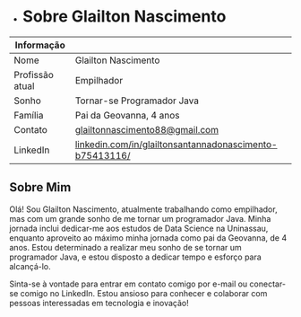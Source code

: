- # Sobre Glailton Nascimento

| Informação        |                               |
|-------------------|-------------------------------|
| Nome              | Glailton Nascimento           |
| Profissão atual   | Empilhador                    |
| Sonho             | Tornar-se Programador Java    |
| Família           | Pai da Geovanna, 4 anos       |
| Contato           | [glailtonnascimento88@gmail.com](mailto:glailtonnascimento88@gmail.com) |
| LinkedIn          | [linkedin.com/in/glailtonsantannadonascimento-b75413116/](https://www.linkedin.com/in/glailtonsantannadonascimento-b75413116/) |

## Sobre Mim

Olá! Sou Glailton Nascimento, atualmente trabalhando como empilhador, mas com um grande sonho de me tornar um programador Java. Minha jornada inclui dedicar-me aos estudos de Data Science na Uninassau, enquanto aproveito ao máximo minha jornada como pai da Geovanna, de 4 anos. Estou determinado a realizar meu sonho de se tornar um programador Java, e estou disposto a dedicar tempo e esforço para alcançá-lo.

Sinta-se à vontade para entrar em contato comigo por e-mail ou conectar-se comigo no LinkedIn. Estou ansioso para conhecer e colaborar com pessoas interessadas em tecnologia e inovação!


<!---
GlailtonNascimento/GlailtonNascimento is a ✨ special ✨ repository because its `README.md` (this file) appears on your GitHub profile.
You can click the Preview link to take a look at your changes.
--->

